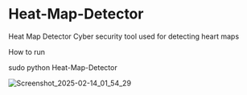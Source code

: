 # Heat-Map-Detector
Heat Map Detector Cyber security tool used for detecting heart maps

How to run 

sudo python Heat-Map-Detector

![Screenshot_2025-02-14_01_54_29](https://github.com/user-attachments/assets/d60fdd7a-2a68-4a7f-b885-e86a313ada4f)
